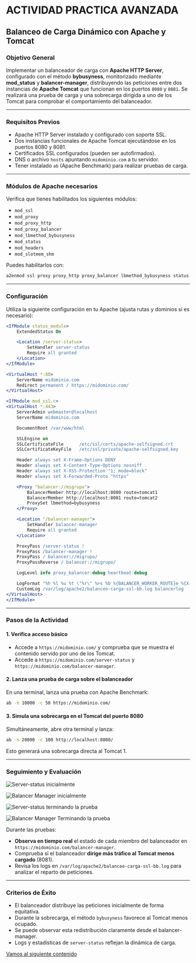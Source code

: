 
# ACTIVIDAD PRACTICA AVANZADA

## **Balanceo de Carga Dinámico con Apache y Tomcat**

### **Objetivo General**

Implementar un balanceador de carga con **Apache HTTP Server**, configurado con el método **bybusyness**, monitorizado mediante **mod\_status** y **balancer-manager**, distribuyendo las peticiones entre dos instancias de **Apache Tomcat** que funcionan en los puertos `8080` y `8081`. Se realizará una prueba de carga y una sobrecarga dirigida a uno de los Tomcat para comprobar el comportamiento del balanceador.

---

### **Requisitos Previos**

* Apache HTTP Server instalado y configurado con soporte SSL.
* Dos instancias funcionales de Apache Tomcat ejecutándose en los puertos 8080 y 8081.
* Certificados SSL configurados (pueden ser autofirmados).
* DNS o archivo `hosts` apuntando `midominio.com` a tu servidor.
* Tener instalado `ab` (Apache Benchmark) para realizar pruebas de carga.

---

### **Módulos de Apache necesarios**

Verifica que tienes habilitados los siguientes módulos:

* `mod_ssl`
* `mod_proxy`
* `mod_proxy_http`
* `mod_proxy_balancer`
* `mod_lbmethod_bybusyness`
* `mod_status`
* `mod_headers`
* `mod_slotmem_shm`

Puedes habilitarlos con:

```bash
a2enmod ssl proxy proxy_http proxy_balancer lbmethod_bybusyness status headers slotmem_shm heartbeat
```

---

### **Configuración**

Utiliza la siguiente configuración en tu Apache (ajusta rutas y dominios si es necesario):

```apache
<IfModule status_module>
    ExtendedStatus On

    <Location /server-status>
        SetHandler server-status
        Require all granted
    </Location>
</IfModule>

<VirtualHost *:80>
    ServerName midominio.com
    Redirect permanent / https://midominio.com/
</VirtualHost>

<IfModule mod_ssl.c>
<VirtualHost *:443>
    ServerAdmin webmaster@localhost
    ServerName midominio.com

    DocumentRoot /var/www/html

    SSLEngine on
    SSLCertificateFile      /etc/ssl/certs/apache-selfsigned.crt
    SSLCertificateKeyFile   /etc/ssl/private/apache-selfsigned.key

    Header always set X-Frame-Options DENY
    Header always set X-Content-Type-Options nosniff
    Header always set X-XSS-Protection "1; mode=block"
    Header always set X-Forwarded-Proto "https"

    <Proxy "balancer://migrupo">
        BalancerMember http://localhost:8080 route=tomcat1 
        BalancerMember http://localhost:8081 route=tomcat2 
        ProxySet lbmethod=bybusyness
    </Proxy>

    <Location "/balancer-manager">
	    SetHandler balancer-manager
	    Require all granted
    </Location>

    ProxyPass /server-status !
    ProxyPass /balancer-manager !
    ProxyPass / balancer://migrupo/
    ProxyPassReverse / balancer://migrupo/

    LogLevel info proxy_balancer:debug heartbeat:debug

    LogFormat "%h %l %u %t \"%r\" %>s %b %{BALANCER_WORKER_ROUTE}e %{X-Forwarded-For}i" balancerlog
    CustomLog /var/log/apache2/balanceo-carga-ssl-bb.log balancerlog
</VirtualHost>
</IfModule>
```

---

### **Pasos de la Actividad**

#### 1. **Verifica acceso básico**

* Accede a `https://midominio.com/` y comprueba que se muestra el contenido servido por uno de los Tomcat.
* Accede a `https://midominio.com/server-status` y `https://midominio.com/balancer-manager`.

#### 2. **Lanza una prueba de carga sobre el balanceador**

En una terminal, lanza una prueba con Apache Benchmark:

```bash
ab -n 10000 -c 50 https://midominio.com/
```

#### 3. **Simula una sobrecarga en el Tomcat del puerto 8080**

Simultáneamente, abre otra terminal y lanza:

```bash
ab -n 20000 -c 100 http://localhost:8080/
```

Esto generará una sobrecarga directa al Tomcat 1.

---

### **Seguimiento y Evaluación**

![Server-status inicialmente](../img/20/server-status-t01.png)

![Balancer Manager inicialmente](../img/20/load-balancer-manager-t01.png)

![Server-status terminando la prueba](../img/20/server-status-t02.png)

![Balancer Manager Terminando la prueba](../img/20/load-balancer-manager-t02.png)

Durante las pruebas:

* **Observa en tiempo real** el estado de cada miembro del balanceador en `https://midominio.com/balancer-manager`.
* Comprueba si el balanceador **dirige más tráfico al Tomcat menos cargado** (8081).
* Revisa los logs en `/var/log/apache2/balanceo-carga-ssl-bb.log` para analizar el reparto de peticiones.

---

### **Criterios de Éxito**

* El balanceador distribuye las peticiones inicialmente de forma equitativa.
* Durante la sobrecarga, el método `bybusyness` favorece al Tomcat menos ocupado.
* Se puede observar esta redistribución claramente desde el balancer-manager.
* Logs y estadísticas de `server-status` reflejan la dinámica de carga.



[Vamos al siguiente contenido](./20-L.md)

